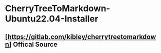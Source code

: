 # CherryTreeToMarkdown-Ubuntu22.04-Installer
## [https://gitlab.com/kibley/cherrytreetomarkdown] Offical Source
